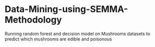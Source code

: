# Data-Mining-using-SEMMA-Methodology
Running random forest and decision model on Mushrooms datasets to predict which mushrooms are edible and poisonous
